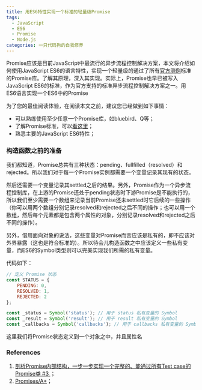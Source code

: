 ```yaml
---
title: 用ES6特性实现一个标准的轻量级Promise
tags:
  - JavaScript
  - ES6
  - Promise
  - Node.js
categories: 一只代码狗的自我修养
---
```

Promise应该是目前JavaScript中最流行的异步流程控制解决方案，本文将介绍如何使用JavaScript ES6的语言特性，实现一个轻量级的通过了所有[官方测例](https://github.com/promises-aplus/promises-tests)标准的Promise库。了解其原理，深入其实现。实际上，Promise也早已被写入JavaScript ES6的标准，作为官方支持的标准异步流程控制解决方案之一。用ES6语言实现一个ES6中的Promise

为了您的最佳阅读体验，在阅读本文之前，建议您已经做到如下事情：
- 可以熟练使用至少任意一个Promise库，如bluebird、Q等；
- 了解Promise标准，可以[看这里](https://promisesaplus.com/)；
- 熟悉主要的JavaScript ES6特性；    

<!-- more -->
### 构造函数之前的准备

我们都知道，Promise总共有三种状态：pending、fullfilled（resolved）和rejected。所以我们对于每一个Promise实例都需要一个变量记录其现有的状态。

然后还需要一个变量记录其settled之后的结果。另外，Promise作为一个异步流程控制库，在上游的Promise还处于pending状态时下游Promise是不能执行的，所以我们至少需要一个数组来记录当前Promise还未settled时它后续的一些操作（你可以用两个数组分别记录resolved和rejected之后不同的操作；也可以用一个数组，然后每个元素都是包含两个属性的对象，分别记录resolved和rejected之后不同的操作）。

另外，借用面向对象的说法，这些变量对Promise而言应该是私有的，即不应该对外界暴露（这也是符合标准的）。所以待会儿构造函数之中应该定义一些私有变量，而ES6的Symbol类型则可以完美实现我们所需的私有变量。

代码如下：

```js
// 定义 Promise 状态
const STATUS = {
    PENDING: 0,
    RESOLVED: 1,
    REJECTED: 2
};

const _status = Symbol('status'); // 用于 status 私有变量的 Symbol
const _result = Symbol('result'); // 用于 result 私有变量的 Symbol
const _callbacks = Symbol('callbacks'); // 用于 callbacks 私有变量的 Symbol
```

这里我们将Promise状态定义到一个对象之中，并且属性名

### References
1. [剖析Promise内部结构，一步一步实现一个完整的、能通过所有Test case的Promise类 #3 ](https://github.com/xieranmaya/blog/issues/3)；
2. [Promises/A+](https://promisesaplus.com/)；

